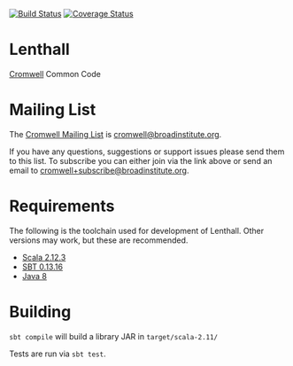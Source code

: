 [![Build Status](https://travis-ci.org/broadinstitute/lenthall.svg?branch=develop)](https://travis-ci.org/broadinstitute/lenthall?branch=develop)
[![Coverage Status](https://coveralls.io/repos/broadinstitute/lenthall/badge.svg?branch=develop)](https://coveralls.io/r/broadinstitute/lenthall?branch=develop)

Lenthall
========

[Cromwell](https://github.com/broadinstitute/cromwell) Common Code

# Mailing List

The [Cromwell Mailing List](https://groups.google.com/a/broadinstitute.org/forum/?hl=en#!forum/cromwell) is cromwell@broadinstitute.org.

If you have any questions, suggestions or support issues please send them to this list. To subscribe you can either join via the link above or send an email to cromwell+subscribe@broadinstitute.org.

# Requirements

The following is the toolchain used for development of Lenthall.  Other versions may work, but these are recommended.

* [Scala 2.12.3](https://www.scala-lang.org/download/2.12.3.html)
* [SBT 0.13.16](https://github.com/sbt/sbt/releases/tag/v0.13.16)
* [Java 8](http://www.oracle.com/technetwork/java/javase/overview/java8-2100321.html)

# Building

`sbt compile` will build a library JAR in `target/scala-2.11/`

Tests are run via `sbt test`.
